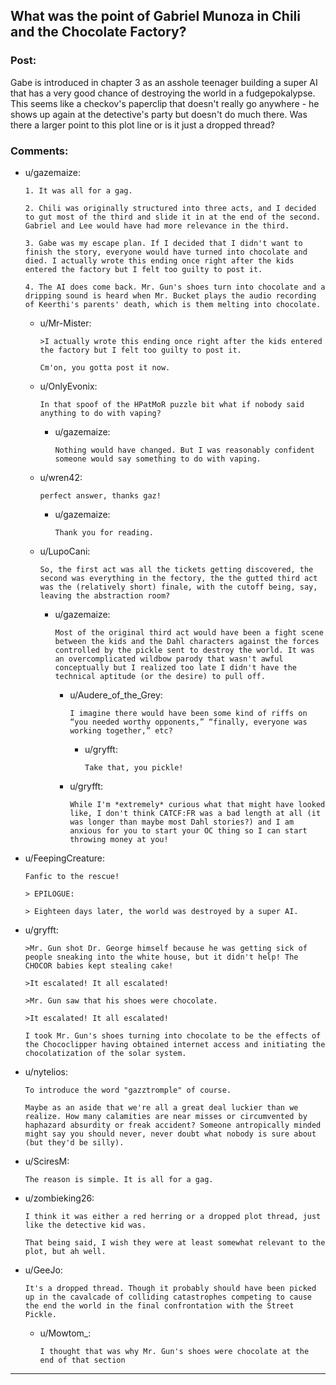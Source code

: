 ## What was the point of Gabriel Munoza in Chili and the Chocolate Factory?

### Post:

Gabe is introduced in chapter 3 as an asshole teenager building a super AI that has a very good chance of destroying the world in a fudgepokalypse.  This seems like a checkov's paperclip that doesn't really go anywhere - he shows up again at the detective's party but doesn't do much there.  Was there a larger point to this plot line or is it just a dropped thread?

### Comments:

- u/gazemaize:
  ```
  1. It was all for a gag.

  2. Chili was originally structured into three acts, and I decided to gut most of the third and slide it in at the end of the second. Gabriel and Lee would have had more relevance in the third.

  3. Gabe was my escape plan. If I decided that I didn't want to finish the story, everyone would have turned into chocolate and died. I actually wrote this ending once right after the kids entered the factory but I felt too guilty to post it.

  4. The AI does come back. Mr. Gun's shoes turn into chocolate and a dripping sound is heard when Mr. Bucket plays the audio recording of Keerthi's parents' death, which is them melting into chocolate.
  ```

  - u/Mr-Mister:
    ```
    >I actually wrote this ending once right after the kids entered the factory but I felt too guilty to post it.

    Cm'on, you gotta post it now.
    ```

  - u/OnlyEvonix:
    ```
    In that spoof of the HPatMoR puzzle bit what if nobody said anything to do with vaping?
    ```

    - u/gazemaize:
      ```
      Nothing would have changed. But I was reasonably confident someone would say something to do with vaping.
      ```

  - u/wren42:
    ```
    perfect answer, thanks gaz!
    ```

    - u/gazemaize:
      ```
      Thank you for reading.
      ```

  - u/LupoCani:
    ```
    So, the first act was all the tickets getting discovered, the second was everything in the fectory, the the gutted third act was the (relatively short) finale, with the cutoff being, say, leaving the abstraction room?
    ```

    - u/gazemaize:
      ```
      Most of the original third act would have been a fight scene between the kids and the Dahl characters against the forces controlled by the pickle sent to destroy the world. It was an overcomplicated wildbow parody that wasn't awful conceptually but I realized too late I didn't have the technical aptitude (or the desire) to pull off.
      ```

      - u/Audere_of_the_Grey:
        ```
        I imagine there would have been some kind of riffs on “you needed worthy opponents,” “finally, everyone was working together,” etc?
        ```

        - u/gryfft:
          ```
          Take that, you pickle!
          ```

      - u/gryfft:
        ```
        While I'm *extremely* curious what that might have looked like, I don't think CATCF:FR was a bad length at all (it was longer than maybe most Dahl stories?) and I am anxious for you to start your OC thing so I can start throwing money at you!
        ```

- u/FeepingCreature:
  ```
  Fanfic to the rescue!

  > EPILOGUE:

  > Eighteen days later, the world was destroyed by a super AI.
  ```

- u/gryfft:
  ```
  >Mr. Gun shot Dr. George himself because he was getting sick of people sneaking into the white house, but it didn't help! The CHOCOR babies kept stealing cake!

  >It escalated! It all escalated!

  >Mr. Gun saw that his shoes were chocolate.

  >It escalated! It all escalated!

  I took Mr. Gun's shoes turning into chocolate to be the effects of the Chococlipper having obtained internet access and initiating the chocolatization of the solar system.
  ```

- u/nytelios:
  ```
  To introduce the word "gazztromple" of course.

  Maybe as an aside that we're all a great deal luckier than we realize. How many calamities are near misses or circumvented by haphazard absurdity or freak accident? Someone antropically minded might say you should never, never doubt what nobody is sure about (but they'd be silly).
  ```

- u/SciresM:
  ```
  The reason is simple. It is all for a gag.
  ```

- u/zombieking26:
  ```
  I think it was either a red herring or a dropped plot thread, just like the detective kid was.

  That being said, I wish they were at least somewhat relevant to the plot, but ah well.
  ```

- u/GeeJo:
  ```
  It's a dropped thread. Though it probably should have been picked up in the cavalcade of colliding catastrophes competing to cause the end the world in the final confrontation with the Street Pickle.
  ```

  - u/Mowtom_:
    ```
    I thought that was why Mr. Gun's shoes were chocolate at the end of that section
    ```

---

